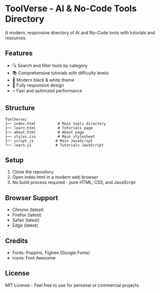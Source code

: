 # ToolVerse - AI & No-Code Tools Directory

A modern, responsive directory of AI and No-Code tools with tutorials and resources.

## Features

- 🔍 Search and filter tools by category
- 📚 Comprehensive tutorials with difficulty levels
- 🎨 Modern black & white theme
- 📱 Fully responsive design
- ⚡ Fast and optimized performance

## Structure

```
ToolVerse/
├── index.html          # Main tools directory
├── learn.html          # Tutorials page
├── about.html          # About page
├── styles.css          # Main stylesheet
├── script.js          # Main JavaScript
└── learn.js           # Tutorials JavaScript
```

## Setup

1. Clone the repository
2. Open index.html in a modern web browser
3. No build process required - pure HTML, CSS, and JavaScript

## Browser Support

- Chrome (latest)
- Firefox (latest)
- Safari (latest)
- Edge (latest)

## Credits

- Fonts: Poppins, Figtree (Google Fonts)
- Icons: Font Awesome

## License

MIT License - Feel free to use for personal or commercial projects. 